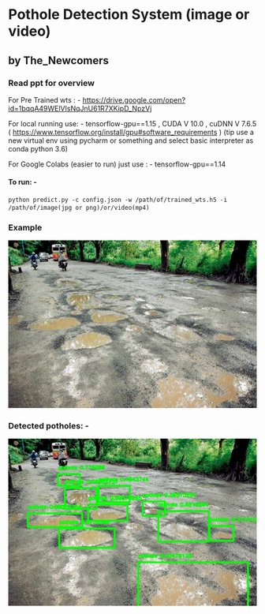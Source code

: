 # Pothole Detection System (image or video)
##               by The_Newcomers
### Read ppt for overview

For Pre Trained wts : - https://drive.google.com/open?id=1bqqA49WElVIsNqJnU61R7XKipD_NpzVj

For local running use: - tensorflow-gpu==1.15 , CUDA V 10.0 , cuDNN V 7.6.5  ( https://www.tensorflow.org/install/gpu#software_requirements )
(tip use a new virtual env using pycharm or something and select basic interpreter as conda python 3.6)

For Google Colabs (easier to run) just use : - tensorflow-gpu==1.14

#### To run: - 
```
python predict.py -c config.json -w /path/of/trained_wts.h5 -i /path/of/image(jpg or png)/or/video(mp4)
```

### Example
![Road with potholes](potholes_detection/images/2.jpg?raw=true "Road with Potholes")
### Detected potholes: -
![Road with potholes detected](potholes_detection/images/2_detected.jpg?raw=true "Road with Potholes")

